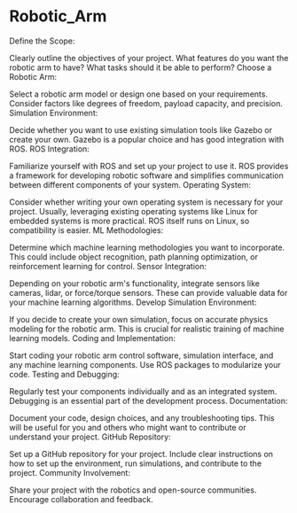 # Robotic_Arm

Define the Scope:

Clearly outline the objectives of your project. What features do you want the robotic arm to have? What tasks should it be able to perform?
Choose a Robotic Arm:

Select a robotic arm model or design one based on your requirements. Consider factors like degrees of freedom, payload capacity, and precision.
Simulation Environment:

Decide whether you want to use existing simulation tools like Gazebo or create your own. Gazebo is a popular choice and has good integration with ROS.
ROS Integration:

Familiarize yourself with ROS and set up your project to use it. ROS provides a framework for developing robotic software and simplifies communication between different components of your system.
Operating System:

Consider whether writing your own operating system is necessary for your project. Usually, leveraging existing operating systems like Linux for embedded systems is more practical. ROS itself runs on Linux, so compatibility is easier.
ML Methodologies:

Determine which machine learning methodologies you want to incorporate. This could include object recognition, path planning optimization, or reinforcement learning for control.
Sensor Integration:

Depending on your robotic arm's functionality, integrate sensors like cameras, lidar, or force/torque sensors. These can provide valuable data for your machine learning algorithms.
Develop Simulation Environment:

If you decide to create your own simulation, focus on accurate physics modeling for the robotic arm. This is crucial for realistic training of machine learning models.
Coding and Implementation:

Start coding your robotic arm control software, simulation interface, and any machine learning components. Use ROS packages to modularize your code.
Testing and Debugging:

Regularly test your components individually and as an integrated system. Debugging is an essential part of the development process.
Documentation:

Document your code, design choices, and any troubleshooting tips. This will be useful for you and others who might want to contribute or understand your project.
GitHub Repository:

Set up a GitHub repository for your project. Include clear instructions on how to set up the environment, run simulations, and contribute to the project.
Community Involvement:

Share your project with the robotics and open-source communities. Encourage collaboration and feedback.
